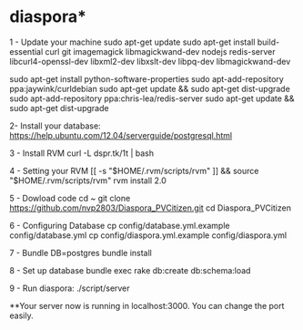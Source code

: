 # diaspora* 
1 - Update your machine
sudo apt-get update
sudo apt-get install build-essential curl git imagemagick libmagickwand-dev nodejs redis-server libcurl4-openssl-dev libxml2-dev libxslt-dev libpq-dev libmagickwand-dev

sudo apt-get install python-software-properties
sudo apt-add-repository ppa:jaywink/curldebian
sudo apt-get update && sudo apt-get dist-upgrade
sudo apt-add-repository ppa:chris-lea/redis-server
sudo apt-get update && sudo apt-get dist-upgrade

2- Install your database: https://help.ubuntu.com/12.04/serverguide/postgresql.html

3 - Install RVM
curl -L dspr.tk/1t | bash

4 - Setting your RVM
[[ -s "$HOME/.rvm/scripts/rvm" ]] && source "$HOME/.rvm/scripts/rvm"
rvm install 2.0

5 - Dowload code
cd ~
git clone  https://github.com/nvp2803/Diaspora_PVCitizen.git
cd Diaspora_PVCitizen

6 - Configuring Database
cp config/database.yml.example config/database.yml
cp config/diaspora.yml.example config/diaspora.yml

7 - Bundle
DB=postgres  bundle install

8 - Set up database
bundle exec rake db:create db:schema:load

9 - Run diaspora:
./script/server

**Your server now is running in localhost:3000. You can change the port easily.


